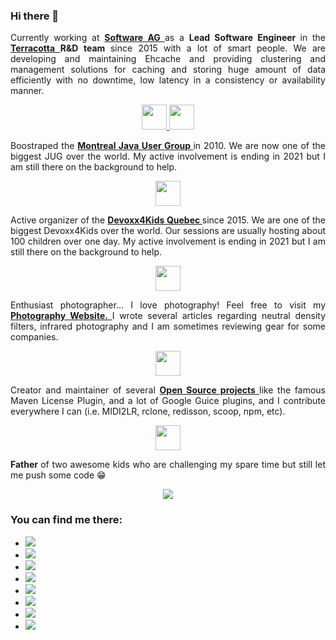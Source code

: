 <h3 align="justify">
	Hi there&nbsp;👋
</h3>
<p align="justify">
	Currently working at
	<strong>
		<a href="https://github.com/SoftwareAG">
			 Software AG
		</a>
	</strong>
	 as a
	<strong>
		 Lead Software Engineer
	</strong>
	 in the
	<strong>
		<a href="https://github.com/Terracotta-OSS">
			 Terracotta
		</a>
		 R&amp;D team
	</strong>
	 since 2015 with a lot of smart people. We are developing and maintaining Ehcache and providing clustering and management solutions for caching and storing huge amount of data efficiently with no downtime, low latency in a consistency or availability manner.
</p>
<p align="center">
	<a href="https://github.com/SoftwareAG">
		<img src="https://www.softwareag.com/content/dam/softwareag/global/image/logos/sag/software-ag-logo-core-dark-opt.svg" height="40px" />
	</a>
	<a href="https://github.com/Terracotta-OSS">
		<img src="https://www.terracotta.org/images/Terracotta_Logo_sm.png" height="40px" />
	</a>
</p>
<p align="justify">
	Boostraped the
	<strong>
		<a href="https://www.montreal-jug.org/">
			 Montreal Java User Group
		</a>
	</strong>
	 in 2010. We are now one of the biggest JUG over the world. My active involvement is ending in 2021 but I am still there on the background to help.
</p>
<p align="center">
	<a href="https://www.montreal-jug.org/">
		<img src="https://www.montreal-jug.org/images/logo.png" height="40px" />
	</a>
</p>
<p align="justify">
	Active organizer of the
	<strong>
		<a href="http://www.devoxx4kids.org/quebec/">
			 Devoxx4Kids Quebec
		</a>
	</strong>
	 since 2015. We are one of the biggest Devoxx4Kids over the world. Our sessions are usually hosting about 100 children over one day. My active involvement is ending in 2021 but I am still there on the background to help.
</p>
<p align="center">
	<a href="http://www.devoxx4kids.org/quebec/">
		<img src="http://www.devoxx4kids.org/quebec/wp-content/uploads/sites/12/2014/06/D4K_QUEBEC_1000px.png" height="40px" />
	</a>
</p>
<p align="justify">
	 Enthusiast photographer... I love photography! Feel free to visit my
	<strong>
		<a href="https://www.mathieu.photography/">
			 Photography Website.
		</a>
	</strong>
	 I wrote several articles regarding neutral density filters, infrared photography and I am sometimes reviewing gear for some companies.
</p>
<p align="center">
	<a href="https://www.mathieu.photography/">
		<img src="https://photos.smugmug.com/Portfolio/i-rGb8mFx/8/712ba7bf/4K/_DSC5292-HDR-Pano.jpg" height="40px" />
	</a>
</p>
<p align="justify">
	Creator and maintainer of several
	<strong>
		<a href="https://code.mathieu.photography/">
			 Open Source projects
		</a>
	</strong>
	 like the famous Maven License Plugin, and a lot of Google Guice plugins, and I contribute everywhere I can (i.e. MIDI2LR, rclone, redisson, scoop, npm, etc).
</p>
<p align="center">
	<a href="https://code.mathieu.photography/">
		<img src="https://avatars.githubusercontent.com/u/4968812?s=200&amp;v=4" height="40px" />
	</a>
</p>
<p align="justify">
	<strong>
		 Father
	</strong>
	 of two awesome kids who are challenging my spare time but still let me push some code&nbsp;😁
</p>
<p align="center">
	<a href="https://github.com/mathieucarbou/">
		<img src="https://github-readme-stats.vercel.app/api?username=mathieucarbou&amp;show_icons=true&amp;theme=graywhite&amp;count_private=true&amp;include_all_commits=true" />
	</a>
</p>
<h3 align="justify">
	You can find me there:
</h3>
<ul align="justify">
	<li>
		<a href="https://github.com/mathieucarbou/">
			<img src="https://img.shields.io/badge/github-mathieucarbou-211F1F?logo=github&amp;logoColor=white&amp;style=flat-square" />
		</a>
	</li>
	<li>
		<a href="https://code.mathieu.carbou.me">
			<img src="https://img.shields.io/badge/github-OSS%20projects-211F1F?logo=github&amp;logoColor=white&amp;style=flat-square" />
		</a>
	</li>
	<li>
		<a href="https://www.linkedin.com/in/mathieucarbou/">
			<img src="https://img.shields.io/badge/linkedin-mathieucarbou-0072B1?logo=linkedin&amp;style=flat-square" />
		</a>
	</li>
	<li>
		<a href="https://twitter.com/mathieucarbou">
			<img src="https://img.shields.io/badge/twitter-mathieucarbou-4ea6e9?logo=linkedin&amp;style=flat-square" />
		</a>
	</li>
	<li>
		<a href="https://blog.mathieu.carbou.me/">
			<img src="https://img.shields.io/badge/tumblr-blog.mathieu.carbou.me-314d69?logo=tumblr&amp;logoColor=white&amp;style=flat-square" />
		</a>
	</li>
	<li>
		<a href="https://montrealjug.slack.com/">
			<img src="https://img.shields.io/badge/slack-montrealjug-50154f?logo=slack&amp;style=flat-square" />
		</a>
	</li>
	<li>
		<a href="https://www.mathieu.photography/">
			<img src="https://img.shields.io/badge/website-mathieu.photography-1BC?logo=react&amp;logoColor=white&amp;style=flat-square" />
		</a>
	</li>
	<li>
		<a href="https://www.instagram.com/mathieucarbou/">
			<img src="https://img.shields.io/badge/instagram-mathieucarbou-c7245e?logo=instagram&amp;style=flat-square" />
		</a>
	</li>
</ul>
